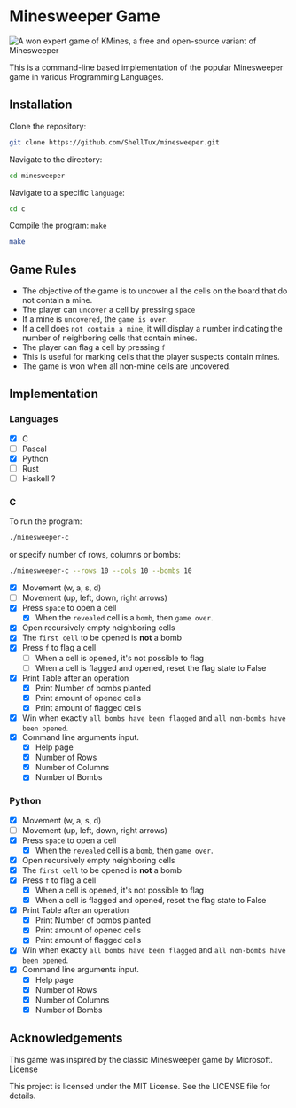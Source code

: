 # Minesweeper Game

![A won expert game of KMines, a free and open-source variant of Minesweeper](https://upload.wikimedia.org/wikipedia/commons/1/1b/Kmines_Expert_Game_with_Numbers_1-8.png)

This is a command-line based implementation of the popular Minesweeper game in
various Programming Languages.

## Installation

Clone the repository:

```zsh
git clone https://github.com/ShellTux/minesweeper.git
```

Navigate to the directory:

```zsh
cd minesweeper
```

Navigate to a specific `language`:

```zsh
cd c
```

Compile the program: `make`

```zsh
make
```

## Game Rules

- The objective of the game is to uncover all the cells on the board that do not contain a mine.
- The player can `uncover` a cell by pressing `space`
- If a mine is `uncovered`, the `game is over`.
- If a cell does `not contain a mine`,
it will display a number indicating the number of neighboring cells that contain mines.
- The player can flag a cell by pressing `f`
- This is useful for marking cells that the player suspects contain mines.
- The game is won when all non-mine cells are uncovered.

<!-- ## Customization -->

<!-- The game can be customized by modifying the constants defined in game.h: -->

<!--     BOARD_SIZE: the size of the board (number of rows and columns) -->
<!--     NUM_MINES: the number of mines on the board -->

## Implementation

### Languages

- [x] C
- [ ] Pascal
- [x] Python
- [ ] Rust
- [ ] Haskell ?

### C

To run the program:

```zsh
./minesweeper-c
```

or specify number of rows, columns or bombs:

```zsh
./minesweeper-c --rows 10 --cols 10 --bombs 10
```

- [x] Movement (w,  a,    s,    d)
- [ ] Movement (up, left, down, right arrows)
- [x] Press `space` to open a cell
  - [x] When the `revealed` cell is a `bomb`, then `game over`.
- [x] Open recursively empty neighboring cells
- [x] The `first cell` to be opened is __not__ a bomb
- [x] Press `f` to flag a cell
  - [ ] When a cell is opened, it's not possible to flag
  - [ ] When a cell is flagged and opened, reset the flag state to False
- [x] Print Table after an operation
  - [x] Print Number of bombs planted
  - [x] Print amount of opened cells
  - [x] Print amount of flagged cells
- [x] Win when exactly `all bombs have been flagged` and
`all non-bombs have been opened`.
- [x] Command line arguments input.
  - [x] Help page
  - [x] Number of Rows
  - [x] Number of Columns
  - [x] Number of Bombs

### Python

- [x] Movement (w,  a,    s,    d)
- [ ] Movement (up, left, down, right arrows)
- [x] Press `space` to open a cell
  - [x] When the `revealed` cell is a `bomb`, then `game over`.
- [x] Open recursively empty neighboring cells
- [x] The `first cell` to be opened is __not__ a bomb
- [x] Press `f` to flag a cell
  - [x] When a cell is opened, it's not possible to flag
  - [x] When a cell is flagged and opened, reset the flag state to False
- [x] Print Table after an operation
  - [x] Print Number of bombs planted
  - [x] Print amount of opened cells
  - [x] Print amount of flagged cells
- [x] Win when exactly `all bombs have been flagged` and
`all non-bombs have been opened`.
- [x] Command line arguments input.
  - [x] Help page
  - [x] Number of Rows
  - [x] Number of Columns
  - [x] Number of Bombs

## Acknowledgements

This game was inspired by the classic Minesweeper game by Microsoft.
License

This project is licensed under the MIT License. See the LICENSE file for details.

